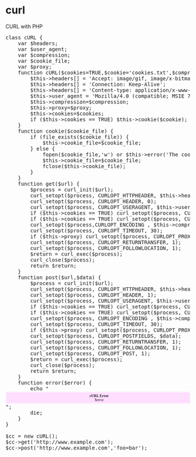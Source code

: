 # curl
CURL with PHP
<pre>
class cURL {
	var $headers;
	var $user_agent;
	var $compression;
	var $cookie_file;
	var $proxy;
	function cURL($cookies=TRUE,$cookie='cookies.txt',$compression='gzip',$proxy='') {
		$this->headers[] = 'Accept: image/gif, image/x-bitmap, image/jpeg, image/pjpeg';
		$this->headers[] = 'Connection: Keep-Alive';
		$this->headers[] = 'Content-type: application/x-www-form-urlencoded;charset=UTF-8';
		$this->user_agent = 'Mozilla/4.0 (compatible; MSIE 7.0; Windows NT 5.1; .NET CLR 1.0.3705; .NET CLR 1.1.4322; Media Center PC 4.0)';
		$this->compression=$compression;
		$this->proxy=$proxy;
		$this->cookies=$cookies;
		if ($this->cookies == TRUE) $this->cookie($cookie);
	}
	function cookie($cookie_file) {
		if (file_exists($cookie_file)) {
			$this->cookie_file=$cookie_file;
		} else {
			fopen($cookie_file,'w') or $this->error('The cookie file could not be opened. Make sure this directory has the correct permissions');
			$this->cookie_file=$cookie_file;
			fclose($this->cookie_file);
		}
	}
	function get($url) {
		$process = curl_init($url);
		curl_setopt($process, CURLOPT_HTTPHEADER, $this->headers);
		curl_setopt($process, CURLOPT_HEADER, 0);
		curl_setopt($process, CURLOPT_USERAGENT, $this->user_agent);
		if ($this->cookies == TRUE) curl_setopt($process, CURLOPT_COOKIEFILE, $this->cookie_file);
		if ($this->cookies == TRUE) curl_setopt($process, CURLOPT_COOKIEJAR, $this->cookie_file);
		curl_setopt($process,CURLOPT_ENCODING , $this->compression);
		curl_setopt($process, CURLOPT_TIMEOUT, 30);
		if ($this->proxy) curl_setopt($process, CURLOPT_PROXY, $this->proxy);
		curl_setopt($process, CURLOPT_RETURNTRANSFER, 1);
		curl_setopt($process, CURLOPT_FOLLOWLOCATION, 1);
		$return = curl_exec($process);
		curl_close($process);
		return $return;
	}
	function post($url,$data) {
		$process = curl_init($url);
		curl_setopt($process, CURLOPT_HTTPHEADER, $this->headers);
		curl_setopt($process, CURLOPT_HEADER, 1);
		curl_setopt($process, CURLOPT_USERAGENT, $this->user_agent);
		if ($this->cookies == TRUE) curl_setopt($process, CURLOPT_COOKIEFILE, $this->cookie_file);
		if ($this->cookies == TRUE) curl_setopt($process, CURLOPT_COOKIEJAR, $this->cookie_file);
		curl_setopt($process, CURLOPT_ENCODING , $this->compression);
		curl_setopt($process, CURLOPT_TIMEOUT, 30);
		if ($this->proxy) curl_setopt($process, CURLOPT_PROXY, $this->proxy);
		curl_setopt($process, CURLOPT_POSTFIELDS, $data);
		curl_setopt($process, CURLOPT_RETURNTRANSFER, 1);
		curl_setopt($process, CURLOPT_FOLLOWLOCATION, 1);
		curl_setopt($process, CURLOPT_POST, 1);
		$return = curl_exec($process);
		curl_close($process);
		return $return;
	}
	function error($error) {
		echo "<center><div style='width:500px;border: 3px solid #FFEEFF; padding: 3px; background-color: #FFDDFF;font-family: verdana; font-size: 10px'><b>cURL Error</b><br>$error</div></center>";
		die;
	}
}

$cc = new cURL();
$cc->get('http://www.example.com');
$cc->post('http://www.example.com','foo=bar');
</pre>
